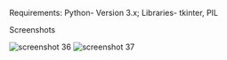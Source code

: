 Requirements: Python- Version 3.x; Libraries- tkinter, PIL

Screenshots

![screenshot 36](https://user-images.githubusercontent.com/38216174/38507949-84bd5a20-3c3b-11e8-9438-e9605fedb7ab.png)
![screenshot 37](https://user-images.githubusercontent.com/38216174/38507973-960372f6-3c3b-11e8-93bd-275007f2104f.png)
